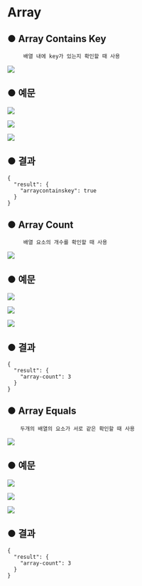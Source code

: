 # Array

## ● Array Contains Key

         배열 내에 key가 있는지 확인할 때 사용

![](../../.gitbook/assets/image%20%28129%29.png)

## ● 예문

![](../../.gitbook/assets/image%20%28372%29.png)

![](../../.gitbook/assets/image%20%28367%29.png)

![](../../.gitbook/assets/image%20%28376%29.png)

## ● 결과

```text
{
  "result": {
    "arraycontainskey": true
  }
}
```

## ● Array Count

         배열 요소의 개수를 확인할 때 사용

![](../../.gitbook/assets/image%20%28121%29.png)

## ● 예문

![](../../.gitbook/assets/image%20%28365%29.png)

![](../../.gitbook/assets/image%20%28321%29.png)

![](../../.gitbook/assets/image%20%28369%29.png)

## ● 결과

```text
{
  "result": {
    "array-count": 3
  }
}
```

## ● Array Equals

        두개의 배열의 요소가 서로 같은 확인할 때 사용

![](../../.gitbook/assets/image%20%28135%29.png)

## ● 예문

![](../../.gitbook/assets/image%20%28346%29.png)

![](../../.gitbook/assets/image%20%28361%29.png)

![](../../.gitbook/assets/image%20%28329%29.png)

## ● 결과

```text
{
  "result": {
    "array-count": 3
  }
}
```

